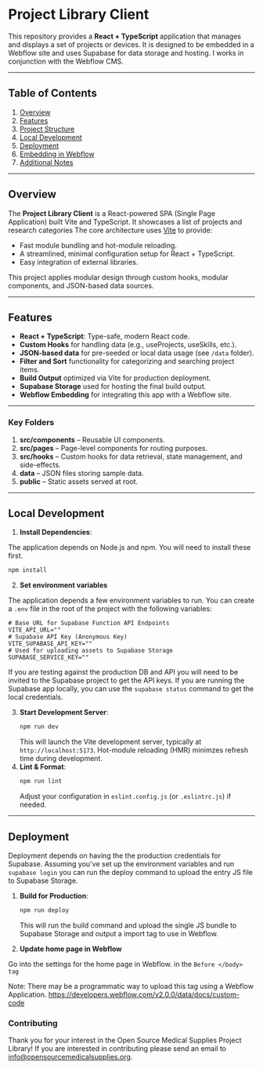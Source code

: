 # Project Library Client

This repository provides a **React + TypeScript** application that manages and displays a set of projects or devices. It is designed to be embedded in a Webflow site and uses Supabase for data storage and hosting. I works in conjunction with the Webflow CMS.

---

## Table of Contents

1. [Overview](#overview)
2. [Features](#features)
3. [Project Structure](#project-structure)
4. [Local Development](#local-development)
5. [Deployment](#deployment)
6. [Embedding in Webflow](#embedding-in-webflow)
7. [Additional Notes](#additional-notes)

---

## Overview

The **Project Library Client** is a React-powered SPA (Single Page Application) built Vite and TypeScript. It showcases a list of projects and research categories The core architecture uses [Vite](https://vitejs.dev/) to provide:

- Fast module bundling and hot-module reloading.
- A streamlined, minimal configuration setup for React + TypeScript.
- Easy integration of external libraries.

This project applies modular design through custom hooks, modular components, and JSON-based data sources.

---

## Features

- **React + TypeScript**: Type-safe, modern React code.
- **Custom Hooks** for handling data (e.g., useProjects, useSkills, etc.).
- **JSON-based data** for pre-seeded or local data usage (see `/data` folder).
- **Filter and Sort** functionality for categorizing and searching project items.
- **Build Output** optimized via Vite for production deployment.
- **Supabase Storage** used for hosting the final build output.
- **Webflow Embedding** for integrating this app with a Webflow site.

---

### Key Folders

1. **src/components** – Reusable UI components.
2. **src/pages** – Page-level components for routing purposes.
3. **src/hooks** – Custom hooks for data retrieval, state management, and side-effects.
4. **data** – JSON files storing sample data.
5. **public** – Static assets served at root.

---

## Local Development

1. **Install Dependencies**:

The application depends on Node.js and npm. You will need to install these first.

   ```bash
   npm install
   ```
2. **Set environment variables**

The application depends a few environment variables to run. You can create a `.env` file in the root of the project with the following variables:

```Shell
# Base URL for Supabase Function API Endpoints
VITE_API_URL=""
# Supabase API Key (Anonymous Key)
VITE_SUPABASE_API_KEY=""
# Used for uploading assets to Supabase Storage
SUPABASE_SERVICE_KEY=""
```

If you are testing against the production DB and API you will need to be invited to the Supabase project to get the API keys.
If you are running the Supabase app locally, you can use the `supabase status` command to get the local credentials.

3. **Start Development Server**:
   ```bash
   npm run dev
   ```
   This will launch the Vite development server, typically at `http://localhost:5173`. Hot-module reloading (HMR) minimzes refresh time during development.
4. **Lint & Format**:
   ```bash
   npm run lint
   ```
   Adjust your configuration in `eslint.config.js` (or `.eslintrc.js`) if needed.

---

## Deployment

Deployment depends on having the the production credentials for Supabase. Assuming you've set up the environment variables and run `supabase login` you can run the deploy command to upload the entry JS file to Supabase Storage.

1. **Build for Production**:
   ```bash
   npm run deploy
   ```
   This will run the build command and upload the single JS
   bundle to Supabase Storage and output a import tag to use in Webflow.

2. **Update home page in Webflow**

Go into the settings for the home page in Webflow. in the `Before </body> tag`

Note: There may be a programmatic way to upload this tag using a Webflow Application. https://developers.webflow.com/v2.0.0/data/docs/custom-code

### Contributing

Thank you for your interest in the Open Source Medical Supplies Project Library! If you are interested in contributing please send an email to info@opensourcemedicalsupplies.org.
